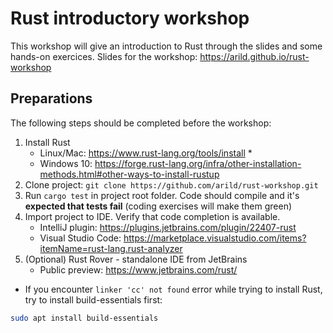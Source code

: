 # Rust introductory workshop

This workshop will give an introduction to Rust through the slides and some
hands-on exercices. Slides for the workshop:
https://arild.github.io/rust-workshop

## Preparations

The following steps should be completed before the workshop:

1. Install Rust
   - Linux/Mac: https://www.rust-lang.org/tools/install *
   - Windows 10:
     https://forge.rust-lang.org/infra/other-installation-methods.html#other-ways-to-install-rustup
2. Clone project: `git clone https://github.com/arild/rust-workshop.git`
3. Run `cargo test` in project root folder. Code should compile and it's
   **expected that tests fail** (coding exercises will make them green)
4. Import project to IDE. Verify that code completion is available.
   - IntelliJ plugin: https://plugins.jetbrains.com/plugin/22407-rust
   - Visual Studio Code:
     https://marketplace.visualstudio.com/items?itemName=rust-lang.rust-analyzer
5. (Optional) Rust Rover - standalone IDE from JetBrains
   - Public preview: https://www.jetbrains.com/rust/

- If you encounter `linker 'cc' not found` error while trying to install Rust,
  try to install build-essentials first:

```bash
sudo apt install build-essentials
```
